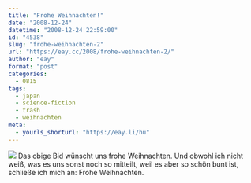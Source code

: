 ```yaml
---
title: "Frohe Weihnachten!"
date: "2008-12-24"
datetime: "2008-12-24 22:59:00"
id: "4538"
slug: "frohe-weihnachten-2"
url: "https://eay.cc/2008/frohe-weihnachten-2/"
author: "eay"
format: "post"
categories:
  - 0815
tags:
  - japan
  - science-fiction
  - trash
  - weihnachten
meta:
  - yourls_shorturl: "https://eay.li/hu"
---
```


![](/uploads/2008/japanchristmas.jpg) Das obige Bid wünscht uns frohe Weihnachten. Und obwohl ich nicht weiß, was es uns sonst noch so mitteilt, weil es aber so schön bunt ist, schließe ich mich an: Frohe Weihnachten.
